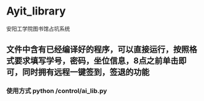 # Ayit_library
 安阳工学院图书馆占坑系统
 
## 文件中含有已经编译好的程序，可以直接运行，按照格式要求填写学号，密码，坐位信息，8点之前单击即可，同时拥有远程一键签到，签退的功能

### 使用方式 python /control/ai_lib.py
